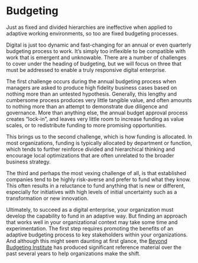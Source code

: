 # Budgeting

Just as fixed and divided hierarchies are ineffective when applied to adaptive working environments, so too are fixed budgeting processes.

‌Digital is just too dynamic and fast-changing for an annual or even quarterly budgeting process to work. It’s simply too inflexible to be compatible with work that is emergent and unknowable. There are a number of challenges to cover under the heading of budgeting, but we will focus on three that must be addressed to enable a truly responsive digital enterprise.

‌The first challenge occurs during the annual budgeting process when managers are asked to produce high fidelity business cases based on nothing more than an untested hypothesis. Generally, this lengthy and cumbersome process produces very little tangible value, and often amounts to nothing more than an attempt to demonstrate due diligence and governance. More than anything else, the annual budget approval process creates “lock-in”, and leaves very little room to increase funding as value scales, or to redistribute funding to more promising opportunities.

‌This brings us to the second challenge, which is how funding is allocated. In most organizations, funding is typically allocated by department or function, which tends to further reinforce divided and hierarchical thinking and encourage local optimizations that are often unrelated to the broader business strategy.

The third and perhaps the most vexing challenge of all, is that established companies tend to be highly risk-averse and prefer to fund what they know. This often results in a reluctance to fund anything that is new or different, especially for initiatives with high levels of initial uncertainty such as a transformation or new innovation.

Ultimately, to succeed as a digital enterprise, your organization must develop the capability to fund in an adaptive way. But finding an approach that works well in your organizational context may take some time and experimentation. The first step requires promoting the benefits of an adaptive budgeting process to key stakeholders within your organizations. And although this might seem daunting at first glance, the [Beyond Budgeting Institute](https://bbrt.org/) has produced significant reference material over the past several years to help organizations make the shift.

